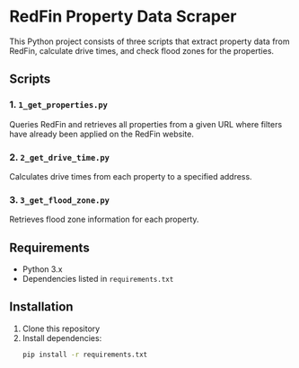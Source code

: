 # RedFin Property Data Scraper

This Python project consists of three scripts that extract property data from RedFin, calculate drive times, and check flood zones for the properties.

## Scripts

### 1. `1_get_properties.py`
Queries RedFin and retrieves all properties from a given URL where filters have already been applied on the RedFin website.

### 2. `2_get_drive_time.py`
Calculates drive times from each property to a specified address.

### 3. `3_get_flood_zone.py`
Retrieves flood zone information for each property.

## Requirements

- Python 3.x
- Dependencies listed in `requirements.txt`

## Installation

1. Clone this repository
2. Install dependencies:
   ```bash
   pip install -r requirements.txt
